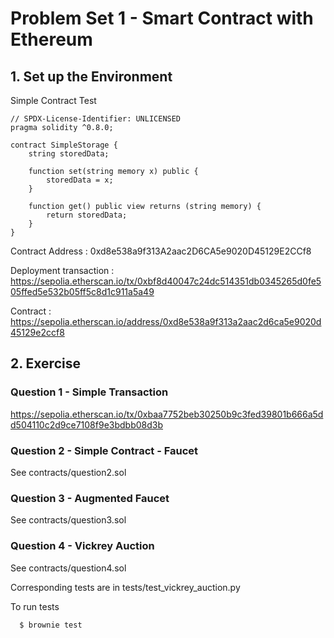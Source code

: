 # Problem Set 1 - Smart Contract with Ethereum

##  1. Set up the Environment
Simple Contract Test

```
// SPDX-License-Identifier: UNLICENSED
pragma solidity ^0.8.0;

contract SimpleStorage {
    string storedData;

    function set(string memory x) public {
        storedData = x;
    }

    function get() public view returns (string memory) {
        return storedData;
    }
}
```

Contract Address : 0xd8e538a9f313A2aac2D6CA5e9020D45129E2CCf8

Deployment transaction : https://sepolia.etherscan.io/tx/0xbf8d40047c24dc514351db0345265d0fe505ffed5e532b05ff5c8d1c911a5a49

Contract : https://sepolia.etherscan.io/address/0xd8e538a9f313a2aac2d6ca5e9020d45129e2ccf8

##  2. Exercise

### Question 1 - Simple Transaction

https://sepolia.etherscan.io/tx/0xbaa7752beb30250b9c3fed39801b666a5dd504110c2d9ce7108f9e3bdbb08d3b

### Question 2 - Simple Contract - Faucet

See contracts/question2.sol

### Question 3 - Augmented Faucet

See contracts/question3.sol

### Question 4 - Vickrey Auction

See contracts/question4.sol

Corresponding tests are in tests/test_vickrey_auction.py 

To run tests 

```
  $ brownie test
```
